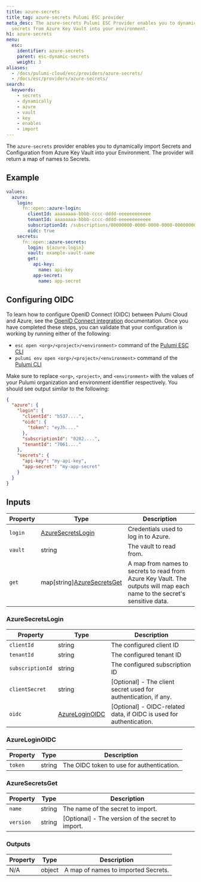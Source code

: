 ```yaml
---
title: azure-secrets
title_tag: azure-secrets Pulumi ESC provider
meta_desc: The azure-secrets Pulumi ESC Provider enables you to dynamically import
  secrets from Azure Key Vault into your environment.
h1: azure-secrets
menu:
  esc:
    identifier: azure-secrets
    parent: esc-dynamic-secrets
    weight: 3
aliases:
  - /docs/pulumi-cloud/esc/providers/azure-secrets/
  - /docs/esc/providers/azure-secrets/
search:
  keywords:
    - secrets
    - dynamically
    - azure
    - vault
    - key
    - enables
    - import
---
```


The `azure-secrets` provider enables you to dynamically import Secrets and Configuration from Azure Key Vault into your Environment. The provider will return a map of names to Secrets.

## Example

```yaml
values:
  azure:
    login:
      fn::open::azure-login:
        clientId: aaaaaaaa-bbbb-cccc-dddd-eeeeeeeeeeee
        tenantId: aaaaaaaa-bbbb-cccc-dddd-eeeeeeeeeeee
        subscriptionId: /subscriptions/00000000-0000-0000-0000-000000000000
        oidc: true
    secrets:
      fn::open::azure-secrets:
        login: ${azure.login}
        vault: example-vault-name
        get:
          api-key:
            name: api-key
          app-secret:
            name: app-secret
```

## Configuring OIDC

To learn how to configure OpenID Connect (OIDC) between Pulumi Cloud and Azure, see the [OpenID Connect integration](/docs/pulumi-cloud/oidc/provider/azure/) documentation. Once you have completed these steps, you can validate that your configuration is working by running either of the following:

* `esc open <org>/<project>/<environment>` command of the [Pulumi ESC CLI](/docs/esc-cli/)
* `pulumi env open <org>/<project>/<environment>` command of the [Pulumi CLI](/docs/install/)

Make sure to replace `<org>`, `<project>`, and `<environment>` with the values of your Pulumi organization and environment identifier respectively. You should see output similar to the following:

```json
{
  "azure": {
    "login": {
      "clientId": "b537....",
      "oidc": {
        "token": "eyJh...."
      },
      "subscriptionId": "0282....",
      "tenantId": "7061...."
    },
    "secrets": {
      "api-key": "my-api-key",
      "app-secret": "my-app-secret"
    }
  }
}
```

## Inputs

| Property | Type                                           | Description                                                                                                              |
|----------|------------------------------------------------|--------------------------------------------------------------------------------------------------------------------------|
| `login`  | [AzureSecretsLogin](#azuresecretslogin)        | Credentials used to log in to Azure.                                                                                     |
| `vault`  | string                                         | The vault to read from.                                                                                                  |
| `get`    | map[string][AzureSecretsGet](#azuresecretsget) | A map from names to secrets to read from Azure Key Vault. The outputs will map each name to the secret's sensitive data. |

### AzureSecretsLogin

| Property         | Type                              | Description                                                         |
|------------------|-----------------------------------|---------------------------------------------------------------------|
| `clientId`       | string                            | The configured client ID                                            |
| `tenantId`       | string                            | The configured tenant ID                                            |
| `subscriptionId` | string                            | The configured subscription ID                                      |
| `clientSecret`   | string                            | [Optional] - The client secret used for authentication, if any.     |
| `oidc`           | [AzureLoginOIDC](#azureloginoidc) | [Optional] - OIDC-related data, if OIDC is used for authentication. |

### AzureLoginOIDC

| Property | Type     | Description                               |
|----------|----------|-------------------------------------------|
| `token`  | string   | The OIDC token to use for authentication. |

### AzureSecretsGet

| Property       | Type   | Description                                       |
|----------------|--------|---------------------------------------------------|
| `name`         | string | The name of the secret to import.                 |
| `version`      | string | [Optional] - The version of the secret to import. |

### Outputs

| Property | Type   | Description                         |
|----------|--------|-------------------------------------|
| N/A      | object | A map of names to imported Secrets. |
